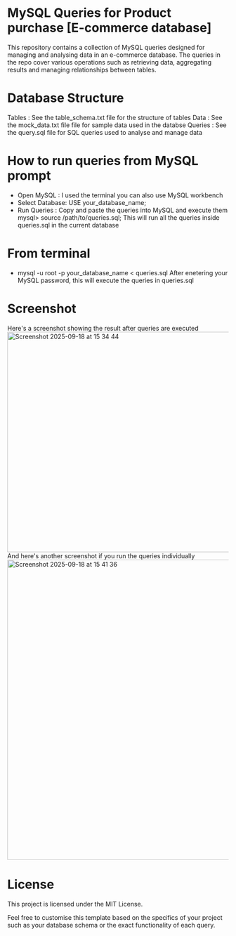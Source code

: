 #  MySQL Queries for Product purchase [E-commerce database]
This repository contains a collection of MySQL queries designed for managing and analysing data in an e-commerce database. The queries in the repo cover various operations such as retrieving data, aggregating results and managing relationships between tables.

# Database Structure
Tables : See the table_schema.txt file for the structure of tables
Data : See the mock_data.txt file file for sample data used in the databse
Queries : See the query.sql file for SQL queries used to analyse and manage data

# How to run queries from MySQL prompt
- Open MySQL : I used the terminal you can also use MySQL workbench 
- Select Database: USE your_database_name;
- Run Queries : Copy and paste the queries into MySQL and execute them
mysql> source /path/to/queries.sql;
This will run all the queries inside queries.sql in the current database

# From terminal
- mysql -u root -p your_database_name < queries.sql
  After enetering your MySQL password, this will execute the queries in queries.sql
  
# Screenshot
Here's a screenshot showing the result after queries are executed
  <img width="871" height="502" alt="Screenshot 2025-09-18 at 15 34 44" src="https://github.com/user-attachments/assets/e65fab36-a224-4d0f-adc7-a41819990fa4" />
And here's another screenshot if you run the queries individually
<img width="862" height="684" alt="Screenshot 2025-09-18 at 15 41 36" src="https://github.com/user-attachments/assets/16c114de-a739-46b1-9131-6f1a1bebca88" />

# License
This project is licensed under the MIT License. 

Feel free to customise this template based on the specifics of your project such as your database schema or the exact functionality of each query.
